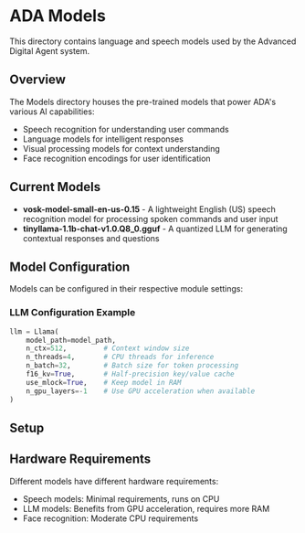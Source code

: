 # ADA Models

This directory contains language and speech models used by the Advanced Digital Agent system.

## Overview

The Models directory houses the pre-trained models that power ADA's various AI capabilities:
- Speech recognition for understanding user commands
- Language models for intelligent responses
- Visual processing models for context understanding
- Face recognition encodings for user identification

## Current Models

- **vosk-model-small-en-us-0.15** - A lightweight English (US) speech recognition model for processing spoken commands and user input
- **tinyllama-1.1b-chat-v1.0.Q8_0.gguf** - A quantized LLM for generating contextual responses and questions

## Model Configuration

Models can be configured in their respective module settings:

### LLM Configuration Example
```python
llm = Llama(
    model_path=model_path,
    n_ctx=512,         # Context window size
    n_threads=4,       # CPU threads for inference
    n_batch=32,        # Batch size for token processing
    f16_kv=True,       # Half-precision key/value cache
    use_mlock=True,    # Keep model in RAM
    n_gpu_layers=-1    # Use GPU acceleration when available
)
```

## Setup


## Hardware Requirements

Different models have different hardware requirements:
- Speech models: Minimal requirements, runs on CPU
- LLM models: Benefits from GPU acceleration, requires more RAM
- Face recognition: Moderate CPU requirements
